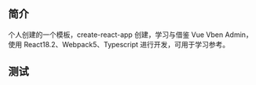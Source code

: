 ## 简介

个人创建的一个模板，create-react-app 创建，学习与借鉴 Vue Vben Admin，使用 React18.2、Webpack5、Typescript 进行开发，可用于学习参考。

## 测试
